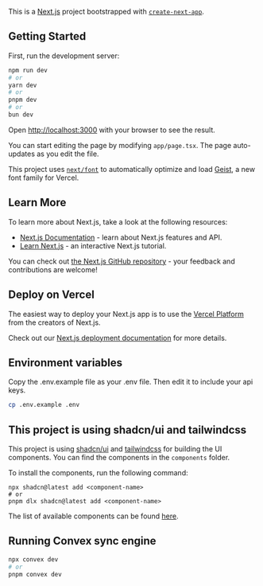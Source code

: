 This is a [Next.js](https://nextjs.org) project bootstrapped with [`create-next-app`](https://nextjs.org/docs/app/api-reference/cli/create-next-app).

## Getting Started

First, run the development server:

```bash
npm run dev
# or
yarn dev
# or
pnpm dev
# or
bun dev
```

Open [http://localhost:3000](http://localhost:3000) with your browser to see the result.

You can start editing the page by modifying `app/page.tsx`. The page auto-updates as you edit the file.

This project uses [`next/font`](https://nextjs.org/docs/app/building-your-application/optimizing/fonts) to automatically optimize and load [Geist](https://vercel.com/font), a new font family for Vercel.

## Learn More

To learn more about Next.js, take a look at the following resources:

- [Next.js Documentation](https://nextjs.org/docs) - learn about Next.js features and API.
- [Learn Next.js](https://nextjs.org/learn) - an interactive Next.js tutorial.

You can check out [the Next.js GitHub repository](https://github.com/vercel/next.js) - your feedback and contributions are welcome!

## Deploy on Vercel

The easiest way to deploy your Next.js app is to use the [Vercel Platform](https://vercel.com/new?utm_medium=default-template&filter=next.js&utm_source=create-next-app&utm_campaign=create-next-app-readme) from the creators of Next.js.

Check out our [Next.js deployment documentation](https://nextjs.org/docs/app/building-your-application/deploying) for more details.

## Environment variables

Copy the .env.example file as your .env file. Then edit it to include your api keys.

```bash
cp .env.example .env
```

## This project is using shadcn/ui and tailwindcss

This project is using [shadcn/ui](https://ui.shadcn.com/) and [tailwindcss](https://tailwindcss.com/) for building the UI components. You can find the components in the `components` folder.

To install the components, run the following command:

```
npx shadcn@latest add <component-name>
# or
pnpm dlx shadcn@latest add <component-name>

```

The list of available components can be found [here](https://ui.shadcn.com/docs/components/).

## Running Convex sync engine

```bash
npx convex dev
# or
pnpm convex dev
```
